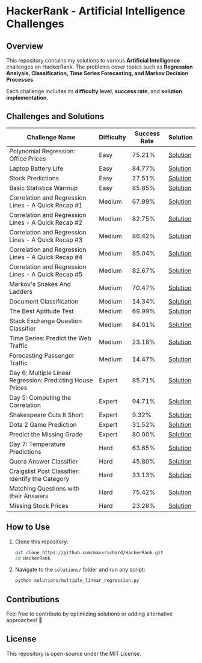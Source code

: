# HackerRank - Artificial Intelligence Challenges

## Overview
This repository contains my solutions to various **Artificial Intelligence** challenges on HackerRank. The problems cover topics such as **Regression Analysis, Classification, Time Series Forecasting, and Markov Decision Processes**.

Each challenge includes its **difficulty level**, **success rate**, and **solution implementation**.

## Challenges and Solutions

| Challenge Name | Difficulty | Success Rate | Solution |
|---------------|------------|--------------|----------|
| Polynomial Regression: Office Prices | Easy | 75.21% | [Solution](solutions/polynomial_regression.py) |
| Laptop Battery Life | Easy | 84.77% | [Solution](solutions/laptop_battery_life.py) |
| Stock Predictions | Easy | 27.51% | [Solution](solutions/stock_predictions.py) |
| Basic Statistics Warmup | Easy | 85.85% | [Solution](solutions/basic_statistics.py) |
| Correlation and Regression Lines - A Quick Recap #1 | Medium | 67.99% | [Solution](solutions/correlation_regression_1.py) |
| Correlation and Regression Lines - A Quick Recap #2 | Medium | 82.75% | [Solution](solutions/correlation_regression_2.py) |
| Correlation and Regression Lines - A Quick Recap #3 | Medium | 86.42% | [Solution](solutions/correlation_regression_3.py) |
| Correlation and Regression Lines - A Quick Recap #4 | Medium | 85.04% | [Solution](solutions/correlation_regression_4.py) |
| Correlation and Regression Lines - A Quick Recap #5 | Medium | 82.67% | [Solution](solutions/correlation_regression_5.py) |
| Markov's Snakes And Ladders | Medium | 70.47% | [Solution](solutions/markov_snakes_ladders.py) |
| Document Classification | Medium | 14.34% | [Solution](solutions/document_classification.py) |
| The Best Aptitude Test | Medium | 69.99% | [Solution](solutions/best_aptitude_test.py) |
| Stack Exchange Question Classifier | Medium | 84.01% | [Solution](solutions/stack_exchange_classifier.py) |
| Time Series: Predict the Web Traffic | Medium | 23.18% | [Solution](solutions/web_traffic_prediction.py) |
| Forecasting Passenger Traffic | Medium | 14.47% | [Solution](solutions/passenger_traffic.py) |
| Day 6: Multiple Linear Regression: Predicting House Prices | Expert | 85.71% | [Solution](solutions/multiple_linear_regression.py) |
| Day 5: Computing the Correlation | Expert | 94.71% | [Solution](solutions/computing_correlation.py) |
| Shakespeare Cuts It Short | Expert | 9.32% | [Solution](solutions/shakespeare_cuts.py) |
| Dota 2 Game Prediction | Expert | 31.52% | [Solution](solutions/dota2_prediction.py) |
| Predict the Missing Grade | Expert | 80.00% | [Solution](solutions/predict_missing_grade.py) |
| Day 7: Temperature Predictions | Hard | 63.65% | [Solution](solutions/temperature_predictions.py) |
| Quora Answer Classifier | Hard | 45.80% | [Solution](solutions/quora_answer_classifier.py) |
| Craigslist Post Classifier: Identify the Category | Hard | 33.13% | [Solution](solutions/craigslist_post_classifier.py) |
| Matching Questions with their Answers | Hard | 75.42% | [Solution](solutions/matching_questions.py) |
| Missing Stock Prices | Hard | 23.28% | [Solution](solutions/missing_stock_prices.py) |

## How to Use
1. Clone this repository:
   ```bash
   git clone https://github.com/maxxrichard/HackerRank.git
   cd HackerRank
   ```
2. Navigate to the `solutions/` folder and run any script:
   ```bash
   python solutions/multiple_linear_regression.py
   ```

## Contributions
Feel free to contribute by optimizing solutions or adding alternative approaches! 🚀

## License
This repository is open-source under the MIT License.
